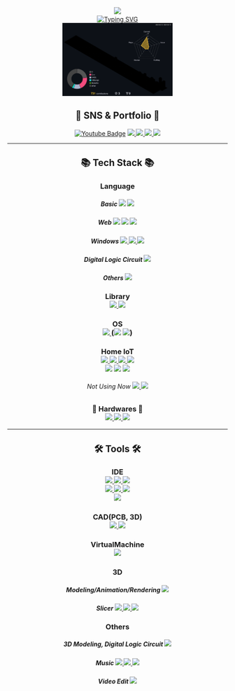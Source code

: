 

<div align=center>
<img src="https://capsule-render.vercel.app/api?type=waving&color=0:05A1FC,100:a82da8&height=200&section=header&text=TeddyElectronics&fontColor=FFFFFF&fontSize=60&animation=scaleIn&fontAlignY=38&desc=KimTeddy&descAlignY=51&descAlign=72&stroke=000000&strokeWidth=2" />
</div>
<div align=center>
<a href="https://git.io/typing-svg"><img src="https://readme-typing-svg.demolab.com?font=Fira+Code&duration=2000&pause=500&random=true&width=435&lines=My+major+is+electronic+engineering.;I+am+an+embedded+developer.;Home+IoT+is+my+hobby.;I+want+to+be+an+embedded+engineer." alt="Typing SVG" /></a><br>
<img src="./profile-3d-contrib/profile-custom-rainbow.svg" alt="svg" width="50%" height="">
</div>

<div align=center>
	<h2/>🎨 SNS & Portfolio 🎨
</div>
<div align=center>

[![Youtube Badge](https://img.shields.io/badge/Youtube-ff0000?style=flat&logo=youtube&link=https://www.youtube.com/@TeddyElectronics)](https://www.youtube.com/@TeddyElectronics)
	<a href="https://blog.naver.com/teddy_02">
		<img src="https://img.shields.io/badge/Naver Blog-03C75A?style=flat&logo=naver&logoColor=white" />
	</a>
 	<a href="https://www.instagram.com/teddy_electronics/">
		<img src="https://img.shields.io/badge/Instagram-E4405F?style=flat&logo=instagram&logoColor=white" />
	</a>
 	<a href="https://soundcloud.com/teddy-kim-818221387">
		<img src="https://img.shields.io/badge/SOUNDCLOUD-FF3300?style=flat&logo=soundcloud&logoColor=white" />
	</a>
	<a href="mailto:teddy_02@naver.com">
		<img src="https://img.shields.io/badge/Mail-30B980?style=flat&logo=Gmail&logoColor=white" />
	</a>
	<br>
</div>
	
***
<div align=center>
	<h2/>📚 Tech Stack 📚
</div>
<div align="center">
<h3/>Language
<h5/>Basic
	<img src="https://img.shields.io/badge/C-A8B9CC?style=flat&logo=c&logoColor=white"/>
	<img src="https://img.shields.io/badge/C++-00599C?style=flat&logo=cplusplus&logoColor=white"/>
<h5/>Web
	<img src="https://img.shields.io/badge/HTML5-E34F26?style=flat&logo=html5&logoColor=white"/>
	<img src="https://img.shields.io/badge/CSS3-1572B6?style=flat&logo=css3&logoColor=white"/>
	<img src="https://img.shields.io/badge/JavaScript-F7DF1E?style=flat&logo=javascript&logoColor=white"/>
<h5/>Windows
	<a href="https://github.com/KimTeddy/Batchfile">
		<img src="https://img.shields.io/badge/Repository-Windows batch-4D4D4D?style=flat&logo=windowsterminal&logoColor=white"/>
	</a>
	<a href="https://github.com/KimTeddy/VBScript/tree/main">
		<img src="https://img.shields.io/badge/Repository-Windows VBScript-0078D6?style=flat&logo=windows10&logoColor=white"/>
	</a>
	<img src="https://img.shields.io/badge/PowerShell-5391FE?style=flat&logo=powershell&logoColor=white"/>
<h5/>Digital Logic Circuit
	<a href="https://github.com/KimTeddy/DigitalSystem" target="_blank">
		<img src="https://img.shields.io/badge/Repository-Verilog-E01F27?style=flat&logo=v&logoColor=white"/>
	</a>
<h5/>Others
	<img src="https://img.shields.io/badge/Markdown-000000?style=flat&logo=markdown&logoColor=white"/>
<br>
<h3/>Library<br>
	<a href="https://github.com/KimTeddy/OpenGL" target="_blank">
		<img src="https://img.shields.io/badge/Repository-OpenGL-5586A4?style=flat&logo=opengl&logoColor=white"/>
	</a>
	<a href="https://github.com/KimTeddy/OpenCV" target="_blank">
		<img src="https://img.shields.io/badge/Repository-OpenCV-5C3EE8?style=flat&logo=opencv&logoColor=white"/>
	</a>
<br>
<h3/>OS<br>
	<a href="" target="_blank">
		<img src="https://img.shields.io/badge/Linux-FCC624?style=flat&logo=linux&logoColor=white"/>
	</a>
	(<img src="https://img.shields.io/badge/Zsh-F15A24?style=flat&logo=zsh&logoColor=white"/>
	<img src="https://img.shields.io/badge/Jupyter-F37626?style=flat&logo=jupyter&logoColor=white"/>)
<br>
<h3/>Home IoT<br>
	<a href="https://www.home-assistant.io/" target="_blank">
		<img src="https://img.shields.io/badge/Home Assistant-41BDF5?style=flat&logo=homeassistant&logoColor=white"/>
	</a>
	<a href="https://www.esphome.io/" target="_blank">
		<img src="https://img.shields.io/badge/ESPHome-000000?style=flat&logo=esphome&logoColor=white"/>
	</a>
	<a href="https://nodered.org/" target="_blank">
		<img src="https://img.shields.io/badge/Node--RED-8F0000?style=flat&logo=nodered&logoColor=white"/>
	</a>
	<a href="https://yaml.org/" target="_blank">
		<img src="https://img.shields.io/badge/YAML-CB171E?style=flat&logo=yaml&logoColor=white"/>
	</a>
	<br>
	<img src="https://img.shields.io/badge/Google Assistant SDK-4285F4?style=flat&logo=googleassistant&logoColor=white"/>
	<img src="https://img.shields.io/badge/Google Home-4285F4?style=flat&logo=googlehome&logoColor=white"/>
	<img src="https://img.shields.io/badge/Google Assistant-4285F4?style=flat&logo=googleassistant&logoColor=white"/>
<h6/>Not Using Now
	<a href="https://ifttt.com/explore" target="_blank">
		<img src="https://img.shields.io/badge/IFTTT-000000?style=flat&logo=ifttt&logoColor=white"/>
	</a>
	<a href="https://io.adafruit.com/" target="_blank">
		<img src="https://img.shields.io/badge/Adafruit IO-000000?style=flat&logo=adafruit&logoColor=white"/>
  	</a>

<h3/>📱 Hardwares 📱<br>
	<a href="https://www.st.com/en/microcontrollers-microprocessors/stm32-32-bit-arm-cortex-mcus.html" target="_blank">
		<img src="https://img.shields.io/badge/Arm(STM32)-0091BD?style=flat&logo=arm&logoColor=white"/>
	</a>
	<a href="https://www.arduino.cc/" target="_blank">
		<img src="https://img.shields.io/badge/Arduino-00878F?style=flat&logo=arduino&logoColor=white"/>
	</a>
	<a href="https://www.raspberrypi.com/" target="_blank">
		<img src="https://img.shields.io/badge/Raspberry Pi-A22846?style=flat&logo=raspberrypi&logoColor=white"/>
	</a>
</div>
	
***
<div align=center>
	<h2/>🛠 Tools 🛠
<h3/>IDE<br>
	<a href="https://visualstudio.microsoft.com/ko/#vs-section">
		<img src="https://img.shields.io/badge/Visual Studio-5C2D91?style=flat&logo=visualstudio&logoColor=white"/>
	</a>
	<a href="[https://visualstudio.microsoft.com/ko/#vs-section](https://code.visualstudio.com/)">
		<img src="https://img.shields.io/badge/Visual Studio Code-007ACC?style=flat&logo=visualstudiocode&logoColor=white"/>
	</a>
	<a href="https://www.arduino.cc/en/software">
		<img src="https://img.shields.io/badge/Arduino-00979D?style=flat&logo=arduino&logoColor=white"/>
	</a>
<br>
	<a href="https://www.iar.com/products/architectures/arm/iar-embedded-workbench-for-arm/">
		<img src="https://img.shields.io/badge/IAR-000000?style=flat&logo=arm&logoColor=white"/>
	</a>
	<a href="https://www.st.com/en/development-tools/stm32cubeide.html">
		<img src="https://img.shields.io/badge/Cube IDE-3BB5E5?style=flat&logo=stmicroelectronics&logoColor=white"/>
	</a>
	<a href="https://www.st.com/en/development-tools/stm32cubemx.html">
		<img src="https://img.shields.io/badge/Cube MX-3BB5E5?style=flat&logo=stmicroelectronics&logoColor=white"/>
	</a>
<br>
	<a href="https://www.xilinx.com/products/design-tools/vivado.html" target="_blank">
		<img src="https://img.shields.io/badge/Vivado-D5D66A?style=flat&logo=amd&logoColor=white"/>
	</a>	
<br>
<h3/>CAD(PCB, 3D)<br>
	<a href="https://www.kicad.org/">
		<img src="https://img.shields.io/badge/KiCad-314CB0?style=flat&logo=kicad&logoColor=white"/>
	</a>
	<a href="https://www.solidworks.com/ko">
		<img src="https://img.shields.io/badge/SOLIDWORKS-FF0000?style=flat&logo=dassaultsystemes&logoColor=white"/>
	</a>
<br>
<h3/>VirtualMachine<br>
	<a href="https://www.virtualbox.org/">
		<img src="https://img.shields.io/badge/VirtualBox-183A61?style=flat&logo=virtualbox&logoColor=white"/>
	</a>
<br>
<h3/>3D<br>
<h5/>Modeling/Animation/Rendering
	<a href="https://www.blender.org/">
		<img src="https://img.shields.io/badge/Blender-F5792A?style=flat&logo=blender&logoColor=white"/>
	</a>
<h5/>Slicer
	<a href="https://ultimaker.com/software/ultimaker-cura/">
		<img src="https://img.shields.io/badge/Cura-196EF0?style=flat&logo=c&logoColor=white"/>
	</a>
	<a href="https://www.creality.com/pages/download-ender-5-plus?spm=..page_1934481.products_display_1.1">
		<img src="https://img.shields.io/badge/Creality Slicer-00A3C6?style=flat&logo=creality&logoColor=white"/>
	</a>
	<a href="https://bambulab.com/en/download/studio">
		<img src="https://img.shields.io/badge/Bambu Studio-00AE42?style=flat&logo=&logoColor=white"/>
	</a>
<br>
<h3/>Others<br>
<h5/>3D Modeling, Digital Logic Circuit
	<a href="https://www.minecraft.net/ko-kr">
		<img src="https://img.shields.io/badge/Minecraft-62B47A?style=flat&logo=minecraft&logoColor=white"/>
	</a>
<h5/>Music
	<a href="https://musescore.org/ko">
		<img src="https://img.shields.io/badge/MuseScore-1A70B8?style=flat&logo=musescore&logoColor=white"/>
	</a>
	<a href="https://www.presonus.com/en/start">
		<img src="https://img.shields.io/badge/Studio One 5-0083FF?style=flat&logo=&logoColor=white"/>
	</a>
	<a href="https://apps.apple.com/kr/app/garageband/id408709785">
		<img src="https://img.shields.io/badge/GarageBand-F2653A?style=flat&logo=itunes&logoColor=white"/>
	</a>
<h5/>Video Edit
	<a href="https://www.minecraft.net/ko-kr">
		<img src="https://img.shields.io/badge/DavinciResolve-233A51?style=flat&logo=davinciresolve&logoColor=white"/>
	</a>
</div>
<br>


<br>
<div align=center>



</div>

<!--
https://readme-typing-svg.demolab.com/demo/
	<a href="https://git.io/typing-svg"><img src="https://readme-typing-svg.demolab.com?font=Fira+Code&duration=2000&pause=500&multiline=true&repeat=false&random=true&width=435&height=120&lines=My+major+is+electronic+engineering.;I+am+an+embedded+developer.;Home+IoT+is+my+hobby.;I+want+to+be+an+embedded+engineer." alt="Typing SVG" /></a>
 Line 1
My major is electronic engineering.
Line 2
I am an embedded developer.
Line 3
Home IoT is my hobby.
Line 4
I want to be an embedded engineer.-->

<!--
<div align=center>
<a href="https://hits.seeyoufarm.com"><img src="https://hits.seeyoufarm.com/api/count/incr/badge.svg?url=https%3A%2F%2Fgithub.com%2FKimTeddy%2Fhit-counter&count_bg=%2379C83D&title_bg=%23555555&icon=&icon_color=%23E7E7E7&title=hits&edge_flat=false"/></a>
 
[![Top Langs](https://github-readme-stats.vercel.app/api/top-langs/?username=KimTeddy&layout=compact)](https://github.com/KimTeddy/github-readme-stats)
</div>

<div align=center>

![Teddy's GitHub stats](https://github-readme-stats.vercel.app/api?username=KimTeddy&show_icons=true&theme=holi&hide=prs,issues&count_private=true&hide_rank=true)
</div>
-->
<!--### Hi there 👋-->

<!--
**KimTeddy/KimTeddy** is a ✨ _special_ ✨ repository because its `README.md` (this file) appears on your GitHub profile.

Here are some ideas to get you started:

- 🔭 I’m currently working on ...
- 🌱 I’m currently learning ...
- 👯 I’m looking to collaborate on ...
- 🤔 I’m looking for help with ...
- 💬 Ask me about ...
- 📫 How to reach me: ...
- 😄 Pronouns: ...
- ⚡ Fun fact: ...
-->
